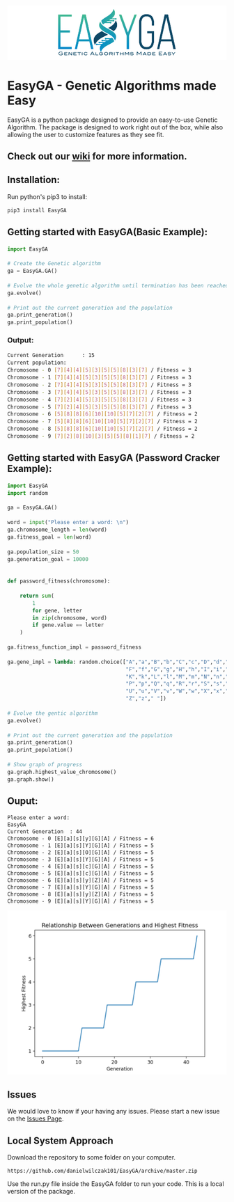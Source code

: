 ![](https://raw.githubusercontent.com/danielwilczak101/EasyGA/media/images/easyGA_logo.png)

# EasyGA - Genetic Algorithms made Easy

EasyGA is a python package designed to provide an easy-to-use Genetic Algorithm. The package is designed to work right out of the box, while also allowing the user to customize features as they see fit. 

## Check out our [wiki](https://github.com/danielwilczak101/EasyGA/wiki) for more information.

## Installation:

Run python's pip3 to install:

```Python
pip3 install EasyGA
```

## Getting started with EasyGA(Basic Example):
```Python
import EasyGA

# Create the Genetic algorithm
ga = EasyGA.GA()

# Evolve the whole genetic algorithm until termination has been reached
ga.evolve()

# Print out the current generation and the population
ga.print_generation()
ga.print_population()
```

### Output:
```bash
Current Generation      : 15
Current population:
Chromosome - 0 [7][4][4][5][3][5][5][8][3][7] / Fitness = 3
Chromosome - 1 [7][4][4][5][3][5][5][8][3][7] / Fitness = 3
Chromosome - 2 [7][4][4][5][3][5][5][8][3][7] / Fitness = 3
Chromosome - 3 [7][4][4][5][3][5][5][8][3][7] / Fitness = 3
Chromosome - 4 [7][2][4][5][3][5][5][8][3][7] / Fitness = 3
Chromosome - 5 [7][2][4][5][3][5][5][8][3][7] / Fitness = 3
Chromosome - 6 [5][8][8][6][10][10][5][7][2][7] / Fitness = 2
Chromosome - 7 [5][8][8][6][10][10][5][7][2][7] / Fitness = 2
Chromosome - 8 [5][8][8][6][10][10][5][7][2][7] / Fitness = 2
Chromosome - 9 [7][2][8][10][3][5][5][8][1][7] / Fitness = 2
```

## Getting started with EasyGA (Password Cracker Example):
```Python
import EasyGA
import random

ga = EasyGA.GA()

word = input("Please enter a word: \n")
ga.chromosome_length = len(word)
ga.fitness_goal = len(word)

ga.population_size = 50
ga.generation_goal = 10000


def password_fitness(chromosome):

    return sum(
        1
        for gene, letter
        in zip(chromosome, word)
        if gene.value == letter
    )

ga.fitness_function_impl = password_fitness

ga.gene_impl = lambda: random.choice(["A","a","B","b","C","c","D","d","E","e",
                                      "F","f","G","g","H","h","I","i","J","j",
                                      "K","k","L","l","M","m","N","n","O","o",
                                      "P","p","Q","q","R","r","S","s","T","t",
                                      "U","u","V","v","W","w","X","x","Y","y",
                                      "Z","z"," "])

# Evolve the gentic algorithm
ga.evolve()

# Print out the current generation and the population
ga.print_generation()
ga.print_population()

# Show graph of progress
ga.graph.highest_value_chromosome()
ga.graph.show()
```

## Ouput:
```
Please enter a word: 
EasyGA
Current Generation 	: 44
Chromosome - 0 [E][a][s][y][G][A] / Fitness = 6
Chromosome - 1 [E][a][s][Y][G][A] / Fitness = 5
Chromosome - 2 [E][a][s][O][G][A] / Fitness = 5
Chromosome - 3 [E][a][s][Y][G][A] / Fitness = 5
Chromosome - 4 [E][a][s][c][G][A] / Fitness = 5
Chromosome - 5 [E][a][s][c][G][A] / Fitness = 5
Chromosome - 6 [E][a][s][y][Z][A] / Fitness = 5
Chromosome - 7 [E][a][s][Y][G][A] / Fitness = 5
Chromosome - 8 [E][a][s][y][Z][A] / Fitness = 5
Chromosome - 9 [E][a][s][Y][G][A] / Fitness = 5
```

![](https://raw.githubusercontent.com/danielwilczak101/EasyGA/media/images/password_cracker_results.png)

## Issues
We would love to know if your having any issues. Please start a new issue on the [Issues Page](https://github.com/danielwilczak101/EasyGA/issues).


## Local System Approach

Download the repository to some folder on your computer.

```
https://github.com/danielwilczak101/EasyGA/archive/master.zip
```
Use the run.py file inside the EasyGA folder to run your code. This is a local version of the package. 
